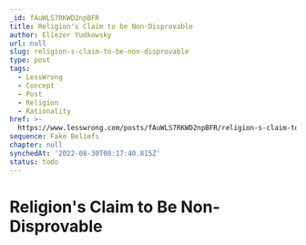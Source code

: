 ```yaml
---
_id: fAuWLS7RKWD2npBFR
title: Religion's Claim to be Non-Disprovable
author: Eliezer Yudkowsky
url: null
slug: religion-s-claim-to-be-non-disprovable
type: post
tags:
  - LessWrong
  - Concept
  - Post
  - Religion
  - Rationality
href: >-
  https://www.lesswrong.com/posts/fAuWLS7RKWD2npBFR/religion-s-claim-to-be-non-disprovable
sequence: Fake Beliefs
chapter: null
synchedAt: '2022-08-30T08:17:40.815Z'
status: todo
---
```


# Religion's Claim to Be Non-Disprovable
